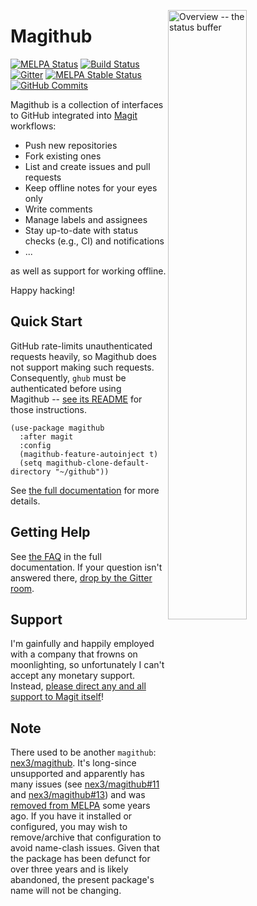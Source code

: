 <a href="screenshots.md"><img align="right" src="https://github.com/vermiculus/magithub/raw/master/images/status.png" width="50%" alt="Overview -- the status buffer"/></a>

# Magithub

[![MELPA Status](http://melpa.milkbox.net/packages/magithub-badge.svg)](http://melpa.milkbox.net/#/magithub)
[![Build Status](https://travis-ci.org/vermiculus/magithub.svg?branch=master)](https://travis-ci.org/vermiculus/magithub)
[![Gitter](https://badges.gitter.im/vermiculus/magithub.svg)](https://gitter.im/vermiculus/magithub)
[![MELPA Stable Status](http://melpa-stable.milkbox.net/packages/magithub-badge.svg)](http://melpa-stable.milkbox.net/#/magithub)
[![GitHub Commits](https://img.shields.io/github/commits-since/vermiculus/magithub/0.1.3.svg)](//github.com/vermiculus/magithub/releases)

Magithub is a collection of interfaces to GitHub integrated into
[Magit][magit] workflows:

- Push new repositories
- Fork existing ones
- List and create issues and pull requests
- Keep offline notes for your eyes only
- Write comments
- Manage labels and assignees
- Stay up-to-date with status checks (e.g., CI) and notifications
- ...

as well as support for working offline.

Happy hacking!

## Quick Start

GitHub rate-limits unauthenticated requests heavily, so Magithub does
not support making such requests.  Consequently, `ghub` must be
authenticated before using Magithub -- [see its README][ghub] for
those instructions.

```elisp
(use-package magithub
  :after magit
  :config
  (magithub-feature-autoinject t)
  (setq magithub-clone-default-directory "~/github"))
```

See [the full documentation][magithub-org] for more details.

## Getting Help

See [the FAQ][magithub-org-faq] in the full documentation.  If your
question isn't answered there, [drop by the Gitter
room]((https://gitter.im/vermiculus/magithub)).

## Support

I'm gainfully and happily employed with a company that frowns on
moonlighting, so unfortunately I can't accept any monetary support.
Instead, [please direct any and all support to Magit
itself][magit-donate]!

## Note

There used to be another `magithub`: [nex3/magithub][old-magithub].
It's long-since unsupported and apparently has many issues
(see [nex3/magithub#11][old-magithub-11]
and [nex3/magithub#13][old-magithub-13]) and
was [removed from MELPA][melpa-1126] some years ago.  If you have it
installed or configured, you may wish to remove/archive that
configuration to avoid name-clash issues.  Given that the package has
been defunct for over three years and is likely abandoned, the present
package's name will not be changing.

[magit]: //www.github.com/magit/magit
[magit-donate]: https://magit.vc/donate
[ghub]: //github.com/tarsius/ghub
[hub]: //hub.github.com
[token]: https://github.com/settings/tokens
[gh-use-package]: //github.com/jwiegley/use-package
[old-magithub]: //github.com/nex3/magithub
[old-magithub-11]: //github.com/nex3/magithub/issues/11
[old-magithub-13]: //github.com/nex3/magithub/issues/13
[melpa-1126]: //github.com/melpa/melpa/issues/1126
[magithub-org]: https://github.com/vermiculus/magithub/blob/master/magithub.org
[magithub-org-faq]: https://github.com/vermiculus/magithub/blob/master/magithub.org#faq
